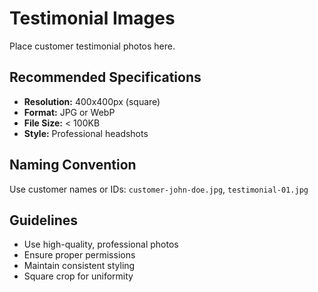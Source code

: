 # Testimonial Images

Place customer testimonial photos here.

## Recommended Specifications
- **Resolution:** 400x400px (square)
- **Format:** JPG or WebP
- **File Size:** < 100KB
- **Style:** Professional headshots

## Naming Convention
Use customer names or IDs: `customer-john-doe.jpg`, `testimonial-01.jpg`

## Guidelines
- Use high-quality, professional photos
- Ensure proper permissions
- Maintain consistent styling
- Square crop for uniformity
